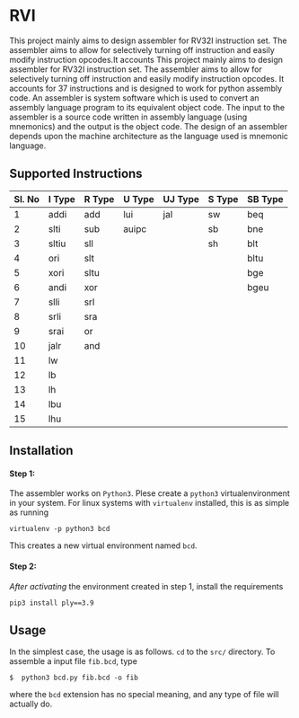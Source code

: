 # RVI

This project mainly aims to design assembler for  RV32I instruction set. The assembler aims to allow for selectively turning off instruction and easily modify instruction opcodes.It accounts This project mainly aims to design assembler for  RV32I instruction set. The assembler aims to allow for selectively turning off instruction and easily modify instruction opcodes. It accounts for 37 instructions and is designed to work for python assembly code.
An assembler is system software which is used to convert an assembly language program to
its equivalent object code. The input to the assembler is a source code written in assembly
language (using mnemonics) and the output is the object code. The design of an
assembler depends upon the machine architecture as the language used is mnemonic
language.


## Supported Instructions

|Sl. No| I Type| R Type | U Type | UJ Type| S Type| SB Type|
|------|-------|--------|--------|--------|-------|--------|
|1     |addi   |add     |lui     |jal     |sw     |beq     |
|2     |slti   |sub     |auipc   |        |sb     |bne     |
|3     |sltiu  |sll     |        |        |sh     |blt     |
|4     |ori    |slt     |        |        |       |bltu    |
|5     |xori   |sltu    |        |        |       |bge     |
|6     |andi   |xor     |        |        |       |bgeu    |
|7     |slli   |srl     |        |        |       |        |
|8     |srli   |sra     |        |        |       |        |
|9     |srai   |or      |        |        |       |        |
|10    |jalr   |and     |        |        |       |        |
|11    |lw     |        |        |        |       |        |
|12    |lb     |        |        |        |       |        |
|13    |lh     |        |        |        |       |        |
|14    |lbu    |        |        |        |       |        |
|15    |lhu    |        |        |        |       |        |


## Installation

#### Step 1:
The assembler works on `Python3`. Plese create a `python3` virtualenvironment
in your system. For linux systems with `virtualenv` installed, this is as
simple as running
```
virtualenv -p python3 bcd
```

This creates a new virtual environment named `bcd`. 
 
#### Step 2:

*After activating* the environment created in step 1, install the requirements

    pip3 install ply==3.9 

## Usage

In the simplest case, the usage is as follows. `cd` to the `src/`
directory. To assemble a input file `fib.bcd`, type

    $  python3 bcd.py fib.bcd -o fib

where the `bcd` extension has no special meaning, and any type of file will
actually do.




